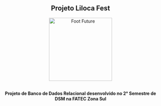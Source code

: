 <h2 align="center"> Projeto Liloca Fest </h2>
<div align="center">
  <a href="https://ibb.co/Wc2NStC"><img src="https://i.ibb.co/wKzZDst/Frame-0-5.png" height="200" weight="900" alt="Foot Future" border="0"></a>
</div>
<br>
<p align="center"><strong> Projeto de Banco de Dados Relacional desenvolvido no 2° Semestre de DSM na FATEC Zona Sul </strong></p>
